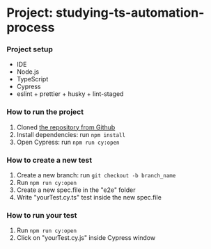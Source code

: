 # Project: studying-ts-automation-process

### Project setup

- IDE
- Node.js
- TypeScript
- Cypress
- eslint + prettier + husky + lint-staged

### How to run the project

1. Cloned [the repository from Github](https://github.com/AlexandraPopovaz/studying-ts-automation-process.git)
2. Install dependencies: run `npm install`
3. Open Cypress: run `npm run cy:open`

### How to create a new test

1. Create a new branch: run `git checkout -b branch_name`
2. Run `npm run cy:open`
3. Create a new spec.file in the "e2e" folder
4. Write "yourTest.cy.ts" test inside the new spec.file

### How to run your test

1. Run `npm run cy:open`
2. Click on "yourTest.cy.js" inside Cypress window
